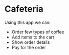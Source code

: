 # Cafeteria 
Using this app we can:
* Order few types of coffee
* Add items to the cart
* Show order details
* Pay for the order

